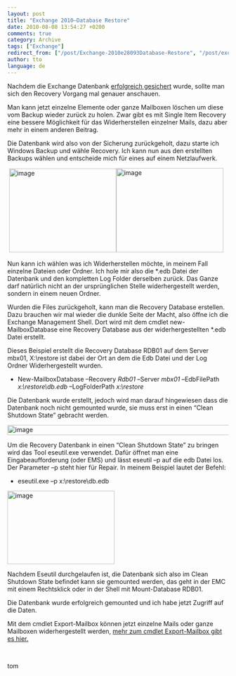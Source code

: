 ```yaml
---
layout: post
title: "Exchange 2010–Database Restore"
date: 2010-08-08 13:54:27 +0200
comments: true
category: Archive
tags: ["Exchange"]
redirect_from: ["/post/Exchange-2010e28093Database-Restore", "/post/exchange-2010e28093database-restore"]
author: tto
language: de
---
```

<!-- more -->
<p>Nachdem die Exchange Datenbank <a href="/post/Exchange-2010-e28093-Backup.aspx" target="_blank">erfolgreich gesichert</a> wurde, sollte man sich den Recovery Vorgang mal genauer anschauen.</p>  <p>Man kann jetzt einzelne Elemente oder ganze Mailboxen löschen um diese vom Backup wieder zurück zu holen. Zwar gibt es mit Single Item Recovery eine bessere Möglichkeit für das Widerherstellen einzelner Mails, dazu aber mehr in einem anderen Beitrag.</p>  <p>Die Datenbank wird also von der Sicherung zurückgeholt, dazu starte ich Windows Backup und wähle Recovery. Ich kann nun aus den erstellten Backups wählen und entscheide mich für eines auf einem Netzlaufwerk.</p>  <p>&#160;<a href="/assets/archive/image_203.png"><img style="border-right-width: 0px; display: inline; border-top-width: 0px; border-bottom-width: 0px; border-left-width: 0px" class="wlDisabledImage" title="image" border="0" alt="image" src="/assets/archive/image_thumb_201.png" width="244" height="191" /></a><a href="/assets/archive/image_204.png"><img style="border-right-width: 0px; margin: 0px; display: inline; border-top-width: 0px; border-bottom-width: 0px; border-left-width: 0px" class="wlDisabledImage" title="image" border="0" alt="image" src="/assets/archive/image_thumb_202.png" width="244" height="192" /></a></p>  <p>Nun kann ich wählen was ich Widerherstellen möchte, in meinem Fall einzelne Dateien oder Ordner. Ich hole mir also die *.edb Datei der Datenbank und den kompletten Log Folder derselben zurück. Das Ganze darf natürlich nicht an der ursprünglichen Stelle widerhergestellt werden, sondern in einem neuen Ordner.</p>  <p>Wurden die Files zurückgeholt, kann man die Recovery Database erstellen. Dazu brauchen wir mal wieder die dunkle Seite der Macht, also öffne ich die Exchange Management Shell. Dort wird mit dem cmdlet new-MailboxDatabase eine Recovery Database aus der widerhergestellten *.edb Datei erstellt.</p>  <p>Dieses Beispiel erstellt die Recovery Database RDB01 auf dem Server mbx01, X:\restore ist dabei der Ort an dem die Edb Datei und der Log Ordner Widerhergestellt wurden.</p>  <ul>   <li>New-MailboxDatabase –Recovery <em>Rdb01 –</em>Server <em>mbx01 –</em>EdbFilePath <em>x:\restore\db.edb</em> –LogFolderPath <em>x:\restore</em> </li> </ul>  <p>Die Datenbank wurde erstellt, jedoch wird man darauf hingewiesen dass die Datenbank noch nicht gemounted wurde, sie muss erst in einen “Clean Shutdown State” gebracht werden.</p>  <p><a href="/assets/archive/image_205.png"><img style="border-right-width: 0px; display: inline; border-top-width: 0px; border-bottom-width: 0px; border-left-width: 0px" class="wlDisabledImage" title="image" border="0" alt="image" src="/assets/archive/image_thumb_203.png" width="644" height="23" /></a></p>  <p>Um die Recovery Datenbank in einen “Clean Shutdown State” zu bringen wird das Tool eseutil.exe verwendet. Dafür öffnet man eine Eingabeaufforderung (oder EMS) und lässt eseutil –p auf die edb Datei los. Der Parameter –p steht hier für Repair. In meinem Beispiel lautet der Befehl: </p>  <ul>   <li>eseutil.exe –p x:\restore\db.edb </li> </ul>  <p><a href="/assets/archive/image_206.png"><img style="border-right-width: 0px; display: inline; border-top-width: 0px; border-bottom-width: 0px; border-left-width: 0px" class="wlDisabledImage" title="image" border="0" alt="image" src="/assets/archive/image_thumb_204.png" width="244" height="167" /></a></p>  <p>Nachdem Eseutil durchgelaufen ist, die Datenbank sich also im Clean Shutdown State befindet kann sie gemounted werden, das geht in der EMC mit einem Rechtsklick oder in der Shell mit Mount-Database RDB01.</p>  <p>Die Datenbank wurde erfolgreich gemounted und ich habe jetzt Zugriff auf die Daten.</p>  <p>Mit dem cmdlet Export-Mailbox können jetzt einzelne Mails oder ganze Mailboxen widerhergestellt werden, <a href="/post/ImportExport-Mailbox.aspx" target="_blank">mehr zum cmdlet Export-Mailbox gibt es hier.</a></p>  <p>&#160;</p>  <p>tom</p>

